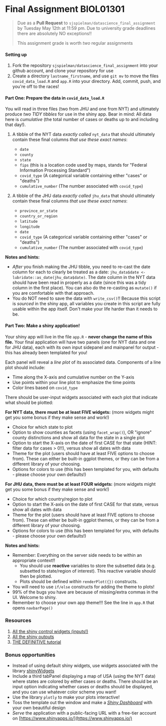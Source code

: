 # Final Assignment BIOL01301

>Due as a **Pull Request** to `sjspielman/datascience_final_assignment` by Tuesday May 12th at 11:59 pm. Due to university grade deadlines there are absolutely NO exceptions!!
> 
> This assignment grade is worth *two* regular assignments

#### Setting up

1. Fork the repository `sjspielman/datascience_final_assignment` into your github account, and clone your repository for use
2. Create a directory `lastname_firstname`, and use `git mv` to move the files `covid_data_load.R` and `app.R` into your directory. Add, commit, push, and you're off to the races!

#### Part One: Prepare the data in `covid_data_load.R`

You will read in three files (two from JHU and one from NYT) and ultimately produce *two TIDY tibbles* for use in the shiny app. Bear in mind: All data here is *cumulative* (the total number of cases or deaths up to and including that day!).


1) A tibble of the NYT data *exactly called* `nyt_data` that should ultimately contain these final columns *that use these exact names*:

	+ `date`
	+ `county`
	+ `state`
	+ `fips` (this is a location code used by maps, stands for "Federal Information Processing Standard")
	+ `covid_type` (A categorical variable containing either "cases" or "deaths")
	+ `cumulative_number` (The number associated with `covid_type`)

2) A tibble of the JHU data *exactly called* `jhu_data` that should ultimately contain these final columns *that use these exact names*:

	+ `province_or_state`
	+ `country_or_region`
	+ `latitude`
	+ `longitude`
	+ `date`
	+ `covid_type` (A categorical variable containing either "cases" or "deaths")
	+ `cumulative_number` (The number associated with `covid_type`)


**Notes and hints:**

+ *After* you finish making the JHU tibble, you need to re-cast the date column for each to clearly be treated as a date: `jhu_data$date <- lubridate::as_date(jhu_data$date)`. The date column in the NYT data should have been read in properly as a date (since this was a tidy column in the first place). You can also do the re-casting as `mutate()` if you are comfortable with that approach.
+ You do NOT need to save the data with `write_csv()`!! Because this script is *sourced* in the shiny app, all variables you create in this script are fully usable within the app itself. Don't make your life harder than it needs to be.

#### Part Two: Make a shiny application!

Your shiny app will live in the file `app.R` - **never change the name of this file.** Your final application will have two panels (one for NYT data and one for JHU data), each with its own input sidepanel and mainpanel for output - this has already been templated for you!

Each panel will reveal a *line plot* of its associated data. Components of a line plot should include:

+ Time along the X-axis and cumulative number on the Y-axis
+ Use points within your line plot to emphasize the time points
+ Color lines based on `covid_type`

There should be user-input widgets associated with each plot that indicate what should be plotted:

**For NYT data, there must be at least FIVE widgets:** (more widgets might get you some bonus if they make sense and work!)

+ Choice for which state to plot
+ Option to show counties as facets (using `facet_wrap()`), OR "ignore" county distinctions and show all data for the state in a single plot
+ Option to start the X-axis on the date of first CASE for that state (HINT: filter data for cases > 0!!), versus show all dates with data
+ Theme for the plot (users should have at least FIVE options to choose from). These can either be built-in ggplot themes, or they can be from a different library of your choosing.
+ Options for colors to use (this has been templated for you, with defaults - please choose your own defaults!)

**For JHU data, there must be at least FOUR widgets:** (more widgets might get you some bonus if they make sense and work!)

+ Choice for which country/region to plot
+ Option to start the X-axis on the date of first CASE for that state, versus show all dates with data
+ Theme for the plot (users should have at least FIVE options to choose from). These can either be built-in ggplot themes, or they can be from a different library of your choosing.
+ Options for colors to use (this has been templated for you, with defaults - please choose your own defaults!)

    


**Notes and hints:**
+ Remember: Everything on the server side needs to be within an appropriate context!!
    + You should use **reactive** variables to store the subsetted data (e.g. subsetted to state/region of interest). This reactive variable should then be plotted.
    + Plots should be defined *within* `renderPlot({})` constructs.
+ You will need to use `if/else` constructs for adding the theme to plots! 
+ 99% of the bugs you have are because of missing/extra commas in the UI. Welcome to shiny.
+ Remember to choose your own app theme!!! See the line in `app.R` that opens `navbarPage()`
	
### Resources

1. [All the shiny control widgets (inputs!)](https://shiny.rstudio.com/tutorial/written-tutorial/lesson3/)
2. [All the shiny outputs](https://shiny.rstudio.com/tutorial/written-tutorial/lesson4/)
3. [THE DEFINITIVE tutorial](https://shiny.rstudio.com/tutorial/)


### Bonus opportunities

+ Instead of using default shiny widgets, use widgets associated with the library [shinyWidgets](https://github.com/dreamRs/shinyWidgets)
+ Include a third tabPanel displaying a map of USA (using the NYT data) where states are colored by either cases or deaths. There should be an input option indicating whether cases or deaths should be displayed, and you can use whatever color scheme you want!
+ Use the library `plotly` to make your plots interactive! 
+ Toss the template out the window and make a [*Shiny Dashboard*](https://rstudio.github.io/shinydashboard/) with your own beautiful design
+ *Serve* the application with a public-facing URL with a free-tier account on [https://www.shinyapps.io/](https://www.shinyapps.io/)
